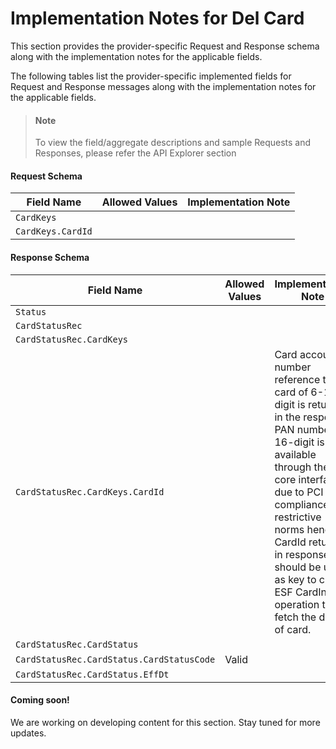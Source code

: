 # Implementation Notes for Del Card
This section provides the provider-specific Request and Response schema along with the implementation notes for the applicable fields.
<!-- 
type: tab 
titles: Premier, Signature, 
-->


The following tables list the provider-specific implemented fields for Request and Response messages along with the implementation notes for the applicable fields. 


<!-- theme: info -->
> #### Note
> 
> To view the field/aggregate descriptions and sample Requests and Responses, please refer the API Explorer section


#### Request Schema
|Field Name|Allowed Values|Implementation Note|
|----|----|----|
|`CardKeys`||  |
|`CardKeys.CardId`||  |
#### Response Schema
|Field Name|Allowed Values|Implementation Note|
|----|----|----|
|`Status`|||
|`CardStatusRec`||  |
|`CardStatusRec.CardKeys`||  |
|`CardStatusRec.CardKeys.CardId`||Card account number reference to the card of 6-10 digit is returned in the response. PAN number of 16-digit is not available through the core interface due to PCI compliance restrictive norms hence, CardId returned in response should be used as key to call ESF CardInq operation to fetch the details of card.|
|`CardStatusRec.CardStatus`||  |
|`CardStatusRec.CardStatus.CardStatusCode`|Valid|  |
|`CardStatusRec.CardStatus.EffDt`||  |
<!-- type: tab -->


#### Coming soon!
We are working on developing content for this section. Stay tuned for more updates. 


<!-- type: tab-end -->

